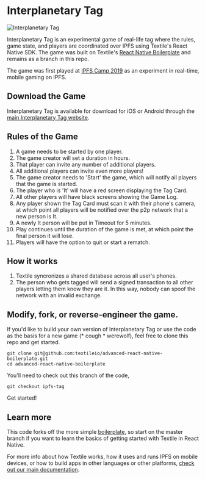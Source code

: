 # Interplanetary Tag

![Interplanetary Tag](http://t.txtl.us/img/bg-masthead.jpg)

Interplanetary Tag is an experimental game of real-life tag where the rules, game state, and players are coordinated over IPFS using Textile's React Native SDK. The game was built on Textile's [React Native Boilerplate](https://github.com/textileio/advanced-react-native-boilerplate) and remains as a branch in this repo.

The game was first played at [IPFS Camp 2019](https://camp.ipfs.io/) as an experiment in real-time, mobile gaming on IPFS.

## Download the Game

Interplanetary Tag is available for download for iOS or Android through the [main Interplanetary Tag website](https://t.txtl.us/).

## Rules of the Game

1. A game needs to be started by one player.
2. The game creator will set a duration in hours.
3. That player can invite any number of additional players.
4. All additional players can invite even more players!
5. The game creator needs to 'Start' the game, which will notify all players that the game is started.
6. The player who is 'It' will have a red screen displaying the Tag Card.
7. All other players will have black screens showing the Game Log.
8. Any player shown the Tag Card must scan it with their phone's camera, at which point all players will be notified over the p2p network that a new person is It.
9. A newly It person will be put in Timeout for 5 minutes.
10. Play continues until the duration of the game is met, at which point the final person it will lose.
11. Players will have the option to quit or start a rematch.

## How it works

1. Textile syncronizes a shared database across all user's phones.
2. The person who gets tagged will send a signed transaction to all other players letting them know they are it. In this way, nobody can spoof the network with an invalid exchange.

## Modify, fork, or reverse-engineer the game.

If you'd like to build your own version of Interplanetary Tag or use the code as the basis for a new game (* cough * werewolf), feel free to clone this repo and get started.

```
git clone git@github.com:textileio/advanced-react-native-boilerplate.git
cd advanced-react-native-boilerplate
```

You'll need to check out this branch of the code,

```
git checkout ipfs-tag
```

Get started!

## Learn more

This code forks off the more simple [boilerplate](https://github.com/textileio/advanced-react-native-boilerplate), so start on the master branch if you want to learn the basics of getting started with Textile in React Native.

For more info about how Textile works, how it uses and runs IPFS on mobile devices, or how to build apps in other languages or other platforms, [check out our main documentation](https://docs.textile.io/).

